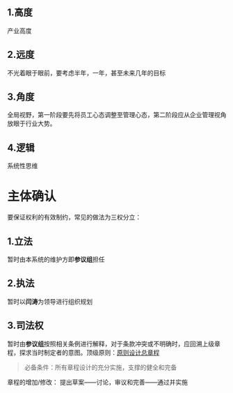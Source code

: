## 1.高度
产业高度
## 2.远度
不光着眼于眼前，要考虑半年，一年，甚至未来几年的目标
## 3.角度
全局视野，第一阶段要先将员工心态调整至管理心态，第二阶段应从企业管理视角放眼于行业大势。
## 4.逻辑
系统性思维

# 主体确认
要保证权利的有效制约，常见的做法为三权分立：
## 1.立法
暂时由本系统的维护方即**参议组**担任
## 2.执法
暂时以**闫涛**为领导进行组织规划 
## 3.司法权
暂时由**参议组**按照相关条例进行解释，对于条款冲突或不明确时，应回溯上级章程，探求当时制定者的意图。顶级原则：[原则设计总章程](https://github.com/sxningli/Lemon.Archive/wiki/%E5%8E%9F%E5%88%99%E6%80%BB%E7%AB%A0%E7%A8%8B)

> 必备条件：所有章程设计的充分实施，支撑的健全和完备


章程的增加/修改：
提出草案——讨论，审议和完善——通过并实施
